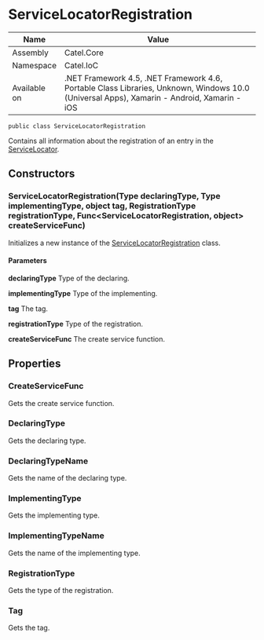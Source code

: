 

# ServiceLocatorRegistration

Name|Value
---|---
Assembly|Catel.Core
Namespace|Catel.IoC
Available on|.NET Framework 4.5, .NET Framework 4.6, Portable Class Libraries, Unknown, Windows 10.0 (Universal Apps), Xamarin - Android, Xamarin - iOS

```
public class ServiceLocatorRegistration
```

Contains all information about the registration of an entry in the [ServiceLocator](#).



## Constructors

### ServiceLocatorRegistration(Type declaringType, Type implementingType, object tag, RegistrationType registrationType, Func<ServiceLocatorRegistration, object> createServiceFunc)

Initializes a new instance of the [ServiceLocatorRegistration](#) class.

#### Parameters

**declaringType**
Type of the declaring.

**implementingType**
Type of the implementing.

**tag**
The tag.

**registrationType**
Type of the registration.

**createServiceFunc**
The create service function.



## Properties

### CreateServiceFunc

Gets the create service function.



### DeclaringType

Gets the declaring type.



### DeclaringTypeName

Gets the name of the declaring type.



### ImplementingType

Gets the implementing type.



### ImplementingTypeName

Gets the name of the implementing type.



### RegistrationType

Gets the type of the registration.



### Tag

Gets the tag.



